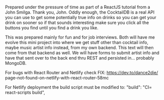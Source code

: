 Prepared under the pressure of time as part of a ReactJS tutorial from a John Smilga. Thank you, John. Oddly enough, the CocktailDB is a real API you can use to get some potentially true info on drinks so you can get your drink on sooner so if that sounds interesting make sure you click all the buttons you find until you find a drink you like.

This was prepared mainly for fun and for job interviews. Both will have me evolve this mini project into where we get stuff other than cocktail info, maybe music artist info instead, from my own backend. This text will then come from that backend as well. We will have forms to submit artist info and have that sent over to the back end thru REST and persisted in... probably MongoDB.

For bugs with React Router and Netlify check FIX: https://dev.to/dance2die/
page-not-found-on-netlify-with-react-router-58mc

For Netlify deployment the build script must be modified to: "build": "CI= react-scripts build",
